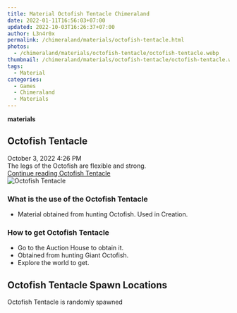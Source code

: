 ```yaml
---
title: Material Octofish Tentacle Chimeraland
date: 2022-01-11T16:56:03+07:00
updated: 2022-10-03T16:26:37+07:00
author: L3n4r0x
permalink: /chimeraland/materials/octofish-tentacle.html
photos:
  - /chimeraland/materials/octofish-tentacle/octofish-tentacle.webp
thumbnail: /chimeraland/materials/octofish-tentacle/octofish-tentacle.webp
tags:
  - Material
categories:
  - Games
  - Chimeraland
  - Materials
---
```


<section id="bootstrap-wrapper">
  <link
    rel="stylesheet"
    href="https://cdn.statically.io/gh/dimaslanjaka/Web-Manajemen/40ac3225/css/bootstrap-4.5-wrapper.css"
  />
  <div
    class="row g-0 border rounded overflow-hidden flex-md-row mb-4 shadow-sm position-relative bg-light text-dark"
  >
    <div class="col p-4 d-flex flex-column position-static">
      <strong class="d-inline-block mb-2 text-success">materials</strong>
      <h2 class="mb-0">Octofish Tentacle</h2>
      <div class="mb-1 text-muted">October 3, 2022 4:26 PM</div>
      <div class="mb-2 border p-1">
        The legs of the Octofish are flexible and strong.
      </div>
      <a
        href="/chimeraland/materials/octofish-tentacle.html"
        class="stretched-link d-none"
        >Continue reading Octofish Tentacle</a
      >
    </div>
    <div class="col-auto d-none d-lg-block">
      <img
        src="/chimeraland/materials/octofish-tentacle/octofish-tentacle.webp"
        alt="Octofish Tentacle"
      />
    </div>
  </div>
  <div class="row bg-light text-dark">
    <div class="col-lg-6 col-12 mb-2">
      <div class="card">
        <div class="card-body">
          <h3 class="card-title">What is the use of the Octofish Tentacle</h3>
          <div class="card-text">
            <ul>
              <li>
                Material obtained from hunting Octofish. Used in Creation.
              </li>
            </ul>
          </div>
        </div>
      </div>
    </div>
    <div class="col-lg-6 col-12 mb-2">
      <div class="card">
        <div class="card-body">
          <h3 class="card-title">How to get Octofish Tentacle</h3>
          <div class="card-text">
            <ul>
              <li>Go to the Auction House to obtain it.</li>
              <li>Obtained from hunting Giant Octofish.</li>
              <li>Explore the world to get.</li>
            </ul>
          </div>
        </div>
      </div>
    </div>
    <div class="col-12 mb-2">
      <h2>Octofish Tentacle Spawn Locations</h2>
      <p>Octofish Tentacle is randomly spawned</p>
    </div>
  </div>
</section>